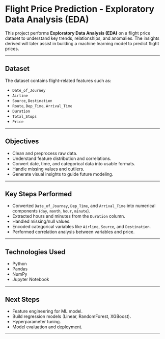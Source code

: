 # Flight Price Prediction - Exploratory Data Analysis (EDA)

This project performs **Exploratory Data Analysis (EDA)** on a flight price dataset to understand key trends, relationships, and anomalies. The insights derived will later assist in building a machine learning model to predict flight prices.

---

## Dataset

The dataset contains flight-related features such as:

- `Date_of_Journey`
- `Airline`
- `Source`, `Destination`
- `Route`, `Dep_Time`, `Arrival_Time`
- `Duration`
- `Total_Stops`
- `Price`

---

## Objectives

- Clean and preprocess raw data.
- Understand feature distribution and correlations.
- Convert date, time, and categorical data into usable formats.
- Handle missing values and outliers.
- Generate visual insights to guide future modeling.

---

## Key Steps Performed

- Converted `Date_of_Journey`, `Dep_Time`, and `Arrival_Time` into numerical components (`day`, `month`, `hour`, `minute`).
- Extracted hours and minutes from the `Duration` column.
- Handled missing/null values.
- Encoded categorical variables like `Airline`, `Source`, and `Destination`.
- Performed correlation analysis between variables and price.

---

## Technologies Used

- Python
- Pandas
- NumPy
- Jupyter Notebook

---

## Next Steps

- Feature engineering for ML model.
- Build regression models (Linear, RandomForest, XGBoost).
- Hyperparameter tuning.
- Model evaluation and deployment.

---
